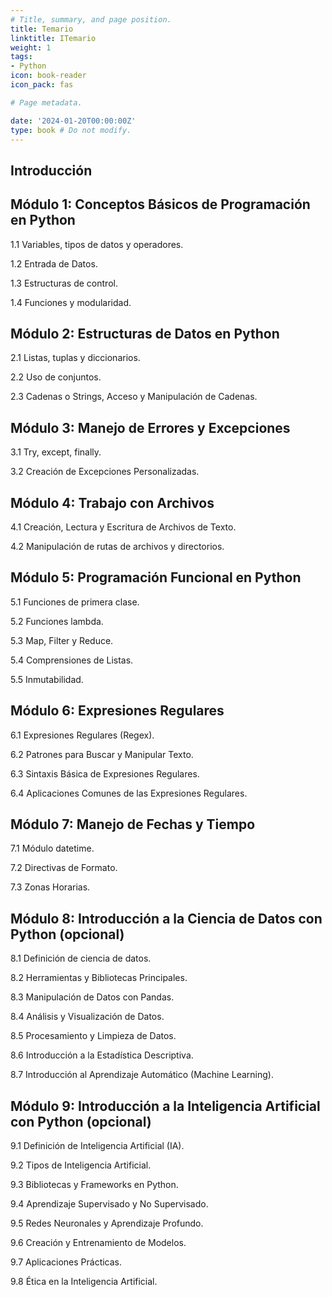 ```yaml
---
# Title, summary, and page position.
title: Temario
linktitle: ITemario
weight: 1
tags:
- Python
icon: book-reader
icon_pack: fas

# Page metadata.

date: '2024-01-20T00:00:00Z'
type: book # Do not modify.
---
```



## Introducción

## Módulo 1: Conceptos Básicos de Programación en Python

1.1 Variables, tipos de datos y operadores.

1.2 Entrada de Datos.

1.3 Estructuras de control.

1.4 Funciones y modularidad.

## Módulo 2: Estructuras de Datos en Python

2.1 Listas, tuplas y diccionarios.

2.2 Uso de conjuntos.

2.3 Cadenas o Strings, Acceso y Manipulación de Cadenas.

## Módulo 3: Manejo de Errores y Excepciones

3.1 Try, except, finally.

3.2 Creación de Excepciones Personalizadas.

## Módulo 4: Trabajo con Archivos

4.1 Creación, Lectura y Escritura de Archivos de Texto.

4.2 Manipulación de rutas de archivos y directorios.

## Módulo 5: Programación Funcional en Python

5.1 Funciones de primera clase.

5.2 Funciones lambda.

5.3 Map, Filter y Reduce.

5.4 Comprensiones de Listas.

5.5 Inmutabilidad.

## Módulo 6: Expresiones Regulares

6.1 Expresiones Regulares (Regex).

6.2 Patrones para Buscar y Manipular Texto.

6.3 Sintaxis Básica de Expresiones Regulares.

6.4 Aplicaciones Comunes de las Expresiones Regulares.

## Módulo 7: Manejo de Fechas y Tiempo

7.1 Módulo datetime.

7.2 Directivas de Formato.

7.3 Zonas Horarias.

## Módulo 8: Introducción a la Ciencia de Datos con Python (opcional)

8.1 Definición de ciencia de datos.

8.2 Herramientas y Bibliotecas Principales.

8.3 Manipulación de Datos con Pandas.

8.4 Análisis y Visualización de Datos.

8.5 Procesamiento y Limpieza de Datos.

8.6 Introducción a la Estadística Descriptiva.

8.7 Introducción al Aprendizaje Automático (Machine Learning).

## Módulo 9: Introducción a la Inteligencia Artificial con Python (opcional)

9.1 Definición de Inteligencia Artificial (IA).

9.2 Tipos de Inteligencia Artificial.

9.3 Bibliotecas y Frameworks en Python.

9.4 Aprendizaje Supervisado y No Supervisado.

9.5 Redes Neuronales y Aprendizaje Profundo.

9.6 Creación y Entrenamiento de Modelos.

9.7 Aplicaciones Prácticas.

9.8 Ética en la Inteligencia Artificial.
